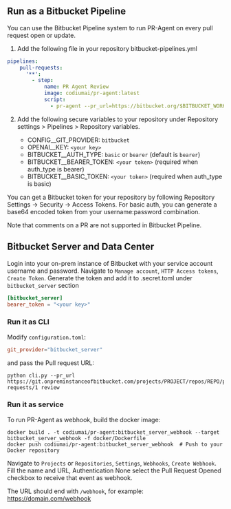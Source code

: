 ## Run as a Bitbucket Pipeline

You can use the Bitbucket Pipeline system to run PR-Agent on every pull request open or update.

1. Add the following file in your repository bitbucket-pipelines.yml

```yaml
pipelines:
    pull-requests:
      '**':
        - step:
            name: PR Agent Review
            image: codiumai/pr-agent:latest
            script:
              - pr-agent --pr_url=https://bitbucket.org/$BITBUCKET_WORKSPACE/$BITBUCKET_REPO_SLUG/pull-requests/$BITBUCKET_PR_ID review
```

2. Add the following secure variables to your repository under Repository settings > Pipelines > Repository variables.

   - CONFIG__GIT_PROVIDER: `bitbucket`
   - OPENAI__KEY: `<your key>`
   - BITBUCKET__AUTH_TYPE: `basic` or `bearer` (default is `bearer`)
   - BITBUCKET__BEARER_TOKEN: `<your token>` (required when auth_type is bearer)
   - BITBUCKET__BASIC_TOKEN: `<your token>` (required when auth_type is basic)

You can get a Bitbucket token for your repository by following Repository Settings -> Security -> Access Tokens.
For basic auth, you can generate a base64 encoded token from your username:password combination.

Note that comments on a PR are not supported in Bitbucket Pipeline.

## Bitbucket Server and Data Center

Login into your on-prem instance of Bitbucket with your service account username and password.
Navigate to `Manage account`, `HTTP Access tokens`, `Create Token`.
Generate the token and add it to .secret.toml under `bitbucket_server` section

```toml
[bitbucket_server]
bearer_token = "<your key>"
```

### Run it as CLI

Modify `configuration.toml`:

```toml
git_provider="bitbucket_server"
```

and pass the Pull request URL:

```shell
python cli.py --pr_url https://git.onpreminstanceofbitbucket.com/projects/PROJECT/repos/REPO/pull-requests/1 review
```

### Run it as service

To run PR-Agent as webhook, build the docker image:

```
docker build . -t codiumai/pr-agent:bitbucket_server_webhook --target bitbucket_server_webhook -f docker/Dockerfile
docker push codiumai/pr-agent:bitbucket_server_webhook  # Push to your Docker repository
```

Navigate to `Projects` or `Repositories`, `Settings`, `Webhooks`, `Create Webhook`.
Fill the name and URL, Authentication None select the Pull Request Opened checkbox to receive that event as webhook.

The URL should end with `/webhook`, for example: https://domain.com/webhook
